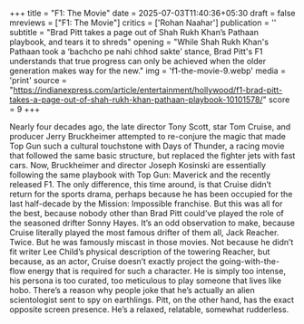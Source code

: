 +++
title = "F1: The Movie"
date = 2025-07-03T11:40:36+05:30
draft = false
mreviews = ["F1: The Movie"]
critics = ['Rohan Naahar']
publication = ''
subtitle = "Brad Pitt takes a page out of Shah Rukh Khan’s Pathaan playbook, and tears it to shreds"
opening = "While Shah Rukh Khan's Pathaan took a ‘bachcho pe nahi chhod sakte’ stance, Brad Pitt's F1 understands that true progress can only be achieved when the older generation makes way for the new."
img = 'f1-the-movie-9.webp'
media = 'print'
source = "https://indianexpress.com/article/entertainment/hollywood/f1-brad-pitt-takes-a-page-out-of-shah-rukh-khan-pathaan-playbook-10101578/"
score = 9
+++

Nearly four decades ago, the late director Tony Scott, star Tom Cruise, and producer Jerry Bruckheimer attempted to re-conjure the magic that made Top Gun such a cultural touchstone with Days of Thunder, a racing movie that followed the same basic structure, but replaced the fighter jets with fast cars. Now, Bruckheimer and director Joseph Kosinski are essentially following the same playbook with Top Gun: Maverick and the recently released F1. The only difference, this time around, is that Cruise didn’t return for the sports drama, perhaps because he has been occupied for the last half-decade by the Mission: Impossible franchise. But this was all for the best, because nobody other than Brad Pitt could’ve played the role of the seasoned drifter Sonny Hayes. It’s an odd observation to make, because Cruise literally played the most famous drifter of them all, Jack Reacher. Twice. But he was famously miscast in those movies. Not because he didn’t fit writer Lee Child’s physical description of the towering Reacher, but because, as an actor, Cruise doesn’t exactly project the going-with-the-flow energy that is required for such a character. He is simply too intense, his persona is too curated, too meticulous to play someone that lives like hobo. There’s a reason why people joke that he’s actually an alien scientologist sent to spy on earthlings. Pitt, on the other hand, has the exact opposite screen presence. He’s a relaxed, relatable, somewhat rudderless.
